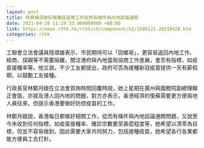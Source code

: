 ```yaml
---
layout: post
title: 特首稱須做好接種疫苗等工作從而有條件與內地談論通關
date: 2021-04-28 11:29:33.000000000 +08:00
link: https://news.rthk.hk/rthk/ch/component/k2/1588122-20210428.htm
categories: rthk
---
```


工聯會立法會議員陸頌雄表示，市民期待可以「回鄉易」，更容易返回內地工作、經商、探親等不需要隔離，關注港府與內地當局協商工作進展，會否有指標，如疫苗接種率等。他又說，不少工友都提出，政府可否為接種新冠疫苗提供一天有薪假期，以鼓勵工友接種。

行政長官林鄭月娥在立法會質詢時間回覆時說，她上星期在廣州與國務院副總理韓正會面，亦提及港人回內地的問題，對方亦表示，香港經濟的復蘇需要更方便兩地人員往來，但提示香港要做好防控疫苗的工作。

林鄭月娥說，香港每日都做好相關工作，從而有條件與內地談論通關問題，又說至今未收到任何指標，如疫苗接種率、確診宗數要至甚麼程度等，她希望以清零為目標，但並不容易做到，因此需要大家共同努力，包括接種疫苗，她希望各行各業都能方便員工去打針。
